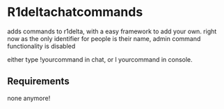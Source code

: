 # R1deltachatcommands

adds commands to r1delta, with a easy framework to add your own. right now as the only identifier for people is their name, admin command functionality is disabled

either type !yourcommand in chat, or l yourcommand in console.

## Requirements

none anymore!